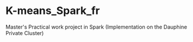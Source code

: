 # K-means_Spark_fr
Master's Practical work project in Spark (Implementation on the Dauphine Private Cluster)
